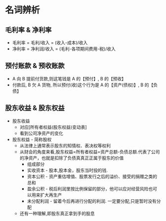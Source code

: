 # 名词辨析


## 毛利率 & 净利率
- 毛利率 = 毛利/收入 = (收入-成本)/收入
- 净利率 = 净利润/收入 = (毛利-各项期间费用-税)/收入


## 预付账款 & 预收账款
- A 向 B 提前付货款,则这笔钱是 A 的【预付】, B 的【预收】
- 付款后, B 欠 A 货物, 所以预付(收)这个行为是 A 的【资产(债权)】, B 的【负债】

## 股东收益 & 股东权益
- 股东收益
  - 对应[所有者权益(股东权益)变动表]
  - 看到公司净资产的变化
- 股东权益 - 简称股权
  - 从法律上通常表示股东的知情权、表决权等权利
  - 从财会的角度来看,股东权益=所有者权益=资产总额-负债总额.代表了公司的净资产，也就是扣除了负债真真正正属于股东的价值
    - 组成部分
    - 实收资本 - 股本,股本金，股东当时投的钱.
    - 资本公积 - 资产重估增值、股票发行之后的溢价、接受的捐赠之类的总和
    - 盈余公积 - 税后利润里按比例保留的部分，他可以应对经营风险也可以用来扩大再生产
    - 未分配利润 - 留着今后再进行分配的利润. 一定要分配,只是暂时没有分配
  - 还有一种理解,即股东真正拿到手的股息
